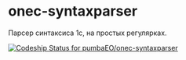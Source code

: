 # onec-syntaxparser
Парсер синтаксиса 1с, на простых регулярках. 

[ ![Codeship Status for pumbaEO/onec-syntaxparser](https://codeship.com/projects/77c4af10-eb95-0133-56db-5680c82dbe9d/status?branch=master)](https://codeship.com/projects/148125)
